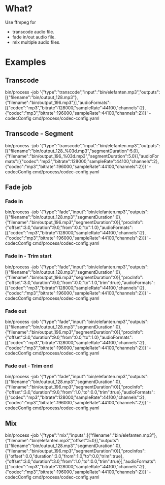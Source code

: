# What?

Use ffmpeg for
- transcode audio file.
- fade in/out audio file.
- mix multiple audio files.

# Examples

## Transcode

bin/process -job '{"type":"transcode","input":"bin/elefanten.mp3","outputs":[{"filename":"bin/output_128.mp3"},{"filename":"bin/output_196.mp3"}],"audioFormats":[{"codec":"mp3","bitrate":128000,"sampleRate":44100,"channels":2},{"codec":"mp3","bitrate":196000,"sampleRate":44100,"channels":2}]}' -codecConfig cmd/process/codec-config.yaml

## Transcode - Segment

bin/process -job '{"type":"transcode","input":"bin/elefanten.mp3","outputs":[{"filename":"bin/output_128_%03d.mp3","segmentDuration":5.0},{"filename":"bin/output_196_%03d.mp3","segmentDuration":5.0}],"audioFormats":[{"codec":"mp3","bitrate":128000,"sampleRate":44100,"channels":2},{"codec":"mp3","bitrate":196000,"sampleRate":44100,"channels":2}]}' -codecConfig cmd/process/codec-config.yaml

## Fade job

### Fade in

bin/process -job '{"type":"fade","input":"bin/elefanten.mp3","outputs":[{"filename":"bin/output_128.mp3","segmentDuration":0},{"filename":"bin/output_196.mp3","segmentDuration":0}],"procInfo":{"offset":3.0,"duration":9.0,"from":0.0,"to":1.0},"audioFormats":[{"codec":"mp3","bitrate":128000,"sampleRate":44100,"channels":2},{"codec":"mp3","bitrate":196000,"sampleRate":44100,"channels":2}]}' -codecConfig cmd/process/codec-config.yaml

### Fade in - Trim start

bin/process -job '{"type":"fade","input":"bin/elefanten.mp3","outputs":[{"filename":"bin/output_128.mp3","segmentDuration":0},{"filename":"bin/output_196.mp3","segmentDuration":0}],"procInfo":{"offset":3.0,"duration":9.0,"from":0.0,"to":1.0,"trim":true},"audioFormats":[{"codec":"mp3","bitrate":128000,"sampleRate":44100,"channels":2},{"codec":"mp3","bitrate":196000,"sampleRate":44100,"channels":2}]}' -codecConfig cmd/process/codec-config.yaml

### Fade out

bin/process -job '{"type":"fade","input":"bin/elefanten.mp3","outputs":[{"filename":"bin/output_128.mp3","segmentDuration":0},{"filename":"bin/output_196.mp3","segmentDuration":0}],"procInfo":{"offset":3.0,"duration":9.0,"from":0.0,"to":1.0},"audioFormats":[{"codec":"mp3","bitrate":128000,"sampleRate":44100,"channels":2},{"codec":"mp3","bitrate":196000,"sampleRate":44100,"channels":2}]}' -codecConfig cmd/process/codec-config.yaml

### Fade out - Trim end

bin/process -job '{"type":"fade","input":"bin/elefanten.mp3","outputs":[{"filename":"bin/output_128.mp3","segmentDuration":0},{"filename":"bin/output_196.mp3","segmentDuration":0}],"procInfo":{"offset":3.0,"duration":9.0,"from":1.0,"to":0.0,"trim":true},"audioFormats":[{"codec":"mp3","bitrate":128000,"sampleRate":44100,"channels":2},{"codec":"mp3","bitrate":196000,"sampleRate":44100,"channels":2}]}' -codecConfig cmd/process/codec-config.yaml

## Mix

bin/process -job '{"type":"mix","inputs":[{"filename":"bin/elefanten.mp3"},{"filename":"bin/elefanten.mp3","offset":5.0}],"outputs":[{"filename":"bin/output_128.mp3","segmentDuration":0},{"filename":"bin/output_196.mp3","segmentDuration":0}],"procInfos":[{"offset":0.0,"duration":3.0,"from":1.0,"to":0.0,"trim":true},{"offset":3.0,"duration":3.0,"from":1.0,"to":0.0,"trim":true}],"audioFormats":[{"codec":"mp3","bitrate":128000,"sampleRate":44100,"channels":2},{"codec":"mp3","bitrate":196000,"sampleRate":44100,"channels":2}]}' -codecConfig cmd/process/codec-config.yaml
